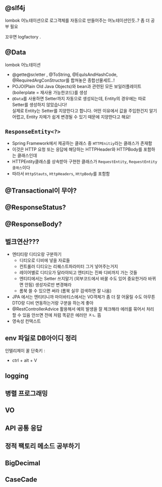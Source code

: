 
## @slf4j 
lombok 어노테이션으로 로그객체를 자동으로 만들어주는 어노테이션인듯..? 좀 더 공부 필요 

꼬우면 logfactory . 

## @Data
lombok 어노테이션 
- @gette@sr/etter , @ToString, @EqulsAndHashCode, @RequiredArgConStructor를 합쳐놓은 종합선물세트..! 
- POJO(Plain Old Java Objects)와 bean과 관련된 모든 보일러플레이트(boilerplate = 재사용 가능한코드)를 생성 
- `@Data`를 사용하면 Setter까지 자동으로 생성되는데, Entity의 경우에는 따로 Setter를 생성하지 않았습니다!  
실제로 Entity는 Setter를 지양한다고 합니다. 어떤 이유에서 값을 주입한건지 알기 어렵고, Entity 자체가 쉽게 변경될 수 있기 때문에 지양한다고 해요!

## `ResponseEntity<?>`

- Spring Framework에서 제공하는 클래스 중 `HTTPEnitiy`라는 클래스가 존재함
- 이것은 HTTP 요청 또는 응답에 해당하는 HTTPHeader와 HTTPBody를 포함하는 클래스인데 
- HTTPEntity클래스를 상속받아 구현한 클래스가 `RequestEntity`, `RequestEntity 클래스`이다 
- 따라서 `HttpStauts`, `HttpHeaders`, `HttpBody`를 포함함

## @Transactional이 무야?

## @ResponseStatus?

## @ResponseBody?



## 벌크연산???

- 엔티티랑 디티오랑 구분하기 
	- 디티오로 디비에 넣을 자료들 
	- 컨트롤러 디티오는 리퀘스트파라미터 그거 넣어주는거지 
	- 레이어별로 디티오가 달라야되고 엔티티는 진짜 디비까지 가는 것들
	- 엔티티에서는 Setter 쓰지말기 (외부코드에서 바꿀 수도 있어 중요한거라 바뀌면 안됨) 생성자로만 변경해라 
	- 롬북 쓸 수 있으면 써라 (롬북 실무 검색하면 잘 나옴)
- JPA 에서는 엔티티니까 마이바티스에서는 VO객체가 좀 더 잘 어울릴 수도 아무튼 DTO랑 디비 연동하는거랑 구분을 하는게 좋아
- @RestControllerAdvice 활용해서 예외 발생을 잘 체크해라 에러를 묶어서 처리할 수 있음 안쓰면 전에 처럼 똑같은 에러만 ㅈㄴ 뜸 
- 영속성 컨택스트


## env 파일로 DB아이디 정리 

인텔리제이 꿀 단축키 :
- ctrl + alt + V

## logging 
## 병렬 프로그래밍 

## VO

## API 공통 응답 

## 정적 팩토리 메소드 공부하기 

## BigDecimal

## CaseCade